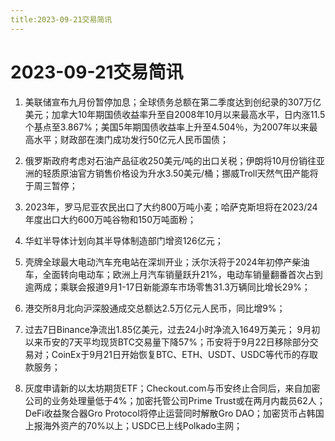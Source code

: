 ```yaml
---
title:2023-09-21交易简讯
---
```

# 2023-09-21交易简讯
1. 美联储宣布九月份暂停加息；全球债务总额在第二季度达到创纪录的307万亿美元；加拿大10年期国债收益率升至自2008年10月以来最高水平，日内涨11.5个基点至3.867%；美国5年期国债收益率上升至4.504％，为2007年以来最高水平；财政部在澳门成功发行50亿元人民币国债；

2. 俄罗斯政府考虑对石油产品征收250美元/吨的出口关税；伊朗将10月份销往亚洲的轻质原油官方销售价格设为升水3.50美元/桶；挪威Troll天然气田产能将于周三暂停；

3. 2023年，罗马尼亚农民出口了大约800万吨小麦；哈萨克斯坦将在2023/24年度出口大约600万吨谷物和150万吨面粉；

4. 华虹半导体计划向其半导体制造部门增资126亿元；

5. 壳牌全球最大电动汽车充电站在深圳开业；沃尔沃将于2024年初停产柴油车，全面转向电动车；欧洲上月汽车销量跃升21%，电动车销量翻番首次占到逾两成；乘联会报道9月1-17日新能源车市场零售31.3万辆同比增长29%；

6. 港交所8月北向沪深股通成交总额达2.5万亿元人民币，同比增9%；

7. 过去7日Binance净流出1.85亿美元，过去24小时净流入1649万美元；
9月初以来币安的7天平均现货BTC交易量下降57%；币安将于9月22日移除部分交易对；CoinEx于9月21日开始恢复BTC、ETH、USDT、USDC等代币的存取款服务；

8. 灰度申请新的以太坊期货ETF；Checkout.com与币安终止合同后，来自加密公司的业务处理量低于4%；加密托管公司Prime Trust或在两月内裁员62人；DeFi收益聚合器Gro Protocol将停止运营同时解散Gro DAO；加密货币占韩国上报海外资产的70%以上；USDC已上线Polkado主网；